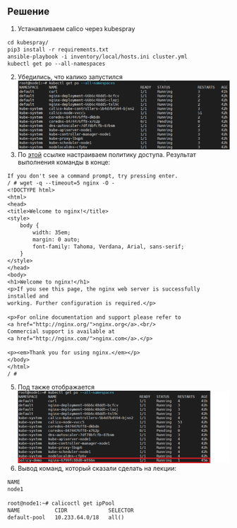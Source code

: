 ## Решение
1. Устанавливаем calico через kubespray
``` git clone https://github.com/kubernetes-sigs/kubespray.git
cd kubespray/
pip3 install -r requirements.txt
ansible-playbook -i inventory/local/hosts.ini cluster.yml
kubectl get po --all-namespaces
```
2. Убедились, что калико запустился ![get po.png](https://github.com/loshkarevev/Homeworks/blob/main/12.5%20%D0%A1%D0%B5%D1%82%D0%B5%D0%B2%D1%8B%D0%B5%20%D1%80%D0%B5%D1%88%D0%B5%D0%BD%D0%B8%D1%8F%20CNI/get%20po.png)
3. По [этой](https://docs.projectcalico.org/security/tutorials/kubernetes-policy-basic) ссылке настраиваем политику доступа.
Результат выполнения команды в конце:
```root@node1:~# kubectl run --namespace=policy-demo access --rm -ti --image busybox /bin/sh
If you don't see a command prompt, try pressing enter.
/ # wget -q --timeout=5 nginx -O -
<!DOCTYPE html>
<html>
<head>
<title>Welcome to nginx!</title>
<style>
    body {
        width: 35em;
        margin: 0 auto;
        font-family: Tahoma, Verdana, Arial, sans-serif;
    }
</style>
</head>
<body>
<h1>Welcome to nginx!</h1>
<p>If you see this page, the nginx web server is successfully installed and
working. Further configuration is required.</p>

<p>For online documentation and support please refer to
<a href="http://nginx.org/">nginx.org</a>.<br/>
Commercial support is available at
<a href="http://nginx.com/">nginx.com</a>.</p>

<p><em>Thank you for using nginx.</em></p>
</body>
</html>
/ # 
```
5. Под также отображается ![get po+nginx.png](https://github.com/loshkarevev/Homeworks/blob/main/12.5%20%D0%A1%D0%B5%D1%82%D0%B5%D0%B2%D1%8B%D0%B5%20%D1%80%D0%B5%D1%88%D0%B5%D0%BD%D0%B8%D1%8F%20CNI/get%20po%2Bnginx.png)
6. Вывод команд, который сказали сделать на лекции:
```root@node1:~# calicoctl get nodes
NAME
node1

root@node1:~# calicoctl get ipPool
NAME           CIDR             SELECTOR
default-pool   10.233.64.0/18   all()
```
